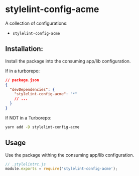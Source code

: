 # stylelint-config-acme

A collection of configurations:

- `stylelint-config-acme`

## Installation:

Install the package into the consuming app/lib configuration.

If in a turborepo:

```json
// package.json
{
  "devDependencies": {
    "stylelint-config-acme": "*"
    // ...
  }
}
```

If NOT in a Turborepo:

```sh
yarn add -D stylelint-config-acme
```

## Usage

Use the package withing the consuming app/lib configuration.

```js
// .stylelintrc.js
module.exports = require('stylelint-config-acme');
```
